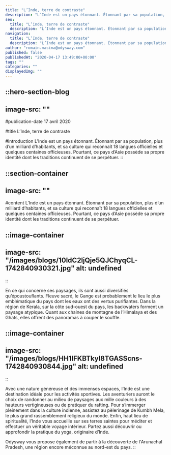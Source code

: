 ```yaml
---
title: "L’Inde, terre de contraste"
description: "L’Inde est un pays étonnant. Étonnant par sa population, plus d’un milliard d’habitants, et sa culture qui reconnaît 18 langues officielles et quelques centaines officieuses. Pourtant, ce pays d’Asie possède sa propre identité dont les traditions continuent de se perpétuer. Veau dans la ville d’Udaipur dans le Rajasthan En ce ..."
seo:
  title: "L’inde, terre de contraste"
  description: "L’Inde est un pays étonnant. Étonnant par sa population, plus d’un milliard d’habitants, et sa culture qui reconnaît 18 langues officielles"
navigation:
  title: "L’Inde, terre de contraste"
  description: "L’Inde est un pays étonnant. Étonnant par sa population, plus d’un milliard d’habitants, et sa culture qui reconnaît 18 langues officielles et quelques centaines officieuses. Pourtant, ce pays d’Asie possède sa propre identité dont les traditions continuent de se perpétuer. Veau dans la ville d’Udaipur dans le Rajasthan En ce ..."
author: "romain.masina@odysway.com"
published: false
publishedAt: "2020-04-17 13:49:00+00:00"
tags: ""
categories: ""
displayedImg: ""
---
```


::hero-section-blog
---
image-src: ""
---
#publication-date
17 avril 2020

#title
L’Inde, terre de contraste

#introduction
L’Inde est un pays étonnant. Étonnant par sa population, plus d’un milliard d’habitants, et sa culture qui reconnaît 18 langues officielles et quelques centaines officieuses. Pourtant, ce pays d’Asie possède sa propre identité dont les traditions continuent de se perpétuer.
::

::section-container
---
image-src: ""
---
#content
L’Inde est un pays étonnant. Étonnant par sa population, plus d’un milliard d’habitants, et sa culture qui reconnaît 18 langues officielles et quelques centaines officieuses. Pourtant, ce pays d’Asie possède sa propre identité dont les traditions continuent de se perpétuer.

::image-container
---
image-src: "/images/blogs/10ldC2ljQje5QJChyqCL-1742840930321.jpg"
alt: undefined
---
::

En ce qui concerne ses paysages, ils sont aussi diversifiés qu’époustouflants. Fleuve sacré, le Gange est probablement le lieu le plus emblématique du pays dont les eaux ont des vertus purifiantes. Dans la région de Kerala, sur la côte sud-ouest du pays, les backwaters forment un paysage atypique. Quant aux chaines de montagne de l’Himalaya et des Ghats, elles offrent des panoramas à couper le souffle.

::image-container
---
image-src: "/images/blogs/HH1IFKBTkyl8TGASScns-1742840930844.jpg"
alt: undefined
---
::

Avec une nature généreuse et des immenses espaces, l’Inde est une destination idéale pour les activités sportives. Les aventuriers auront le choix de randonner au milieu de paysages aux mille couleurs à des hauteurs vertigineuses ou de pratiquer du rafting. Pour s’immerger pleinement dans la culture indienne, assistez au pèlerinage de Kumbh Mela, le plus grand rassemblement religieux du monde. Enfin, haut lieu de spiritualité, l’Inde vous accueille sur ses terres saintes pour méditer et effectuer un véritable voyage intérieur. Partez aussi découvrir ou approfondir la pratique du yoga, originaire d’Inde.

Odysway vous propose également de partir à la découverte de l'Arunachal Pradesh, une région encore méconnue au nord-est du pays.
::

